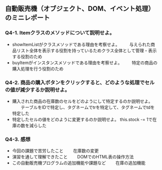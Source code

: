 ## 自動販売機（オブジェクト、DOM、イベント処理）のミニレポート
### Q4-1. Itemクラスのメソッドについて説明せよ。
* showItemListがクラスメソッドである理由を考察せよ。
　　与えられた商品リスト全体を表示する役割を持っているためクラス全体として管理・表示する役割のため
* buyItemがインスタンスメソッドである理由を考察せよ。
　　特定の商品の購入処理を行う役割のため
### Q4-2. 商品の購入ボタンをクリックすると、どのような処理でセルの値が減少するか説明せよ。
* 購入された商品の在庫数のセルをどのようにして特定するのか説明せよ。
　　テーブルをIDで特定し、タグネームでtrを特定して、タグネームでtdを特定した
* 特定したセルの値をどのように変更するのか説明せよ。
    this.stock -= 1で在庫の数を減らした
### Q4-3. 感想
* 今回の課題で苦労したこと
　　在庫数の変更
* 演習を通して理解できたこと
　　DOMでのHTML表の操作方法
* この自動販売機プログラムの追加機能や課題など
　　在庫の追加機能